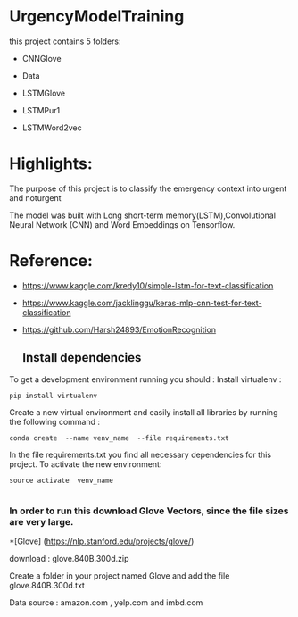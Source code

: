 # UrgencyModelTraining

this project contains 5 folders:

* CNNGlove

* Data

* LSTMGlove

* LSTMPur1

* LSTMWord2vec

# Highlights:

The purpose of this project is to classify the emergency context into urgent and noturgent

The model was built with Long short-term memory(LSTM),Convolutional Neural Network (CNN) and Word Embeddings on Tensorflow.

# Reference:

* https://www.kaggle.com/kredy10/simple-lstm-for-text-classification

* https://www.kaggle.com/jacklinggu/keras-mlp-cnn-test-for-text-classification

* https://github.com/Harsh24893/EmotionRecognition

  ## Install dependencies
To get a development environment running you should :
Install virtualenv  :
```
pip install virtualenv
```
Create a new virtual environment and easily install all libraries by running the following command :
```
conda create  --name venv_name  --file requirements.txt
```
In the file requirements.txt you find all necessary dependencies for this project.
To activate the new environment:
```
source activate  venv_name
 
```

### In order to run this download Glove Vectors, since the file sizes are very large.

*[Glove] (https://nlp.stanford.edu/projects/glove/)

download : glove.840B.300d.zip

Create a folder in your project named Glove and add the file glove.840B.300d.txt 

Data source : amazon.com , yelp.com and imbd.com

